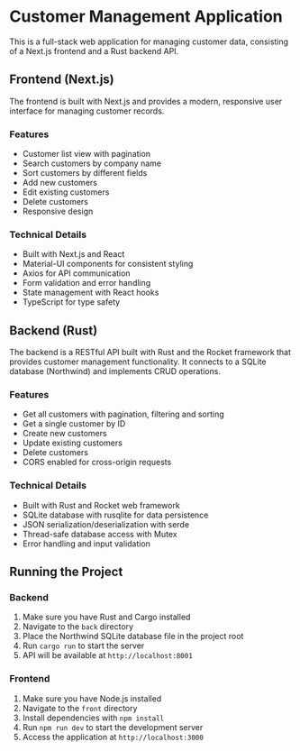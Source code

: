 # Customer Management Application

This is a full-stack web application for managing customer data, consisting of a Next.js frontend and a Rust backend API.

## Frontend (Next.js)

The frontend is built with Next.js and provides a modern, responsive user interface for managing customer records.

### Features

- Customer list view with pagination
- Search customers by company name
- Sort customers by different fields
- Add new customers
- Edit existing customers 
- Delete customers
- Responsive design

### Technical Details

- Built with Next.js and React
- Material-UI components for consistent styling
- Axios for API communication
- Form validation and error handling
- State management with React hooks
- TypeScript for type safety

## Backend (Rust)

The backend is a RESTful API built with Rust and the Rocket framework that provides customer management functionality. It connects to a SQLite database (Northwind) and implements CRUD operations.

### Features

- Get all customers with pagination, filtering and sorting
- Get a single customer by ID
- Create new customers
- Update existing customers
- Delete customers
- CORS enabled for cross-origin requests

### Technical Details

- Built with Rust and Rocket web framework
- SQLite database with rusqlite for data persistence
- JSON serialization/deserialization with serde
- Thread-safe database access with Mutex
- Error handling and input validation

## Running the Project

### Backend
1. Make sure you have Rust and Cargo installed
2. Navigate to the `back` directory
3. Place the Northwind SQLite database file in the project root
4. Run `cargo run` to start the server
5. API will be available at `http://localhost:8001`

### Frontend
1. Make sure you have Node.js installed
2. Navigate to the `front` directory
3. Install dependencies with `npm install`
4. Run `npm run dev` to start the development server
5. Access the application at `http://localhost:3000`


